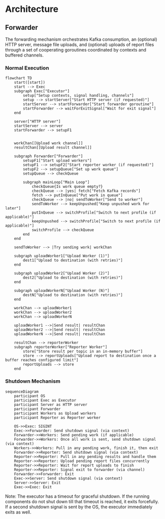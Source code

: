 Architecture
===

Forwarder
---

The forwarding mechanism orchestrates Kafka consumption, an (optional) HTTP
server, message file uploads, and (optional) uploads of report files through a
set of cooperating goroutines coordinated by contexts and buffered channels.

### Normal Execution

```mermaid
flowchart TD
    start([start])
    start --> Exec
    subgraph Exec["Executor"]
        setup["Setup contexts, signal handling, channels"]
        setup --> startServer["Start HTTP server (if requested)"]
        startServer --> startForwarder["Start forwarder goroutine"]
        startForwarder --> waitForExitSignal["Wait for exit signal"]
    end

    server["HTTP server"]
    startServer --> server
    startForwarder --> setupF1
    

    workChan[[Upload work channel]]
    resultChan[[Upload result channel]]

    subgraph Forwarder["Forwarder"]
        setupF1["Start upload workers"]
        setupF1 --> setupF2["Start reporter worker (if requested)"]
        setupF2 --> setupQueue["Set up work queue"]
        setupQueue --> checkQueue
            
        subgraph mainLoop["Main Loop"]
            checkQueue{Is work queue empty?}
            checkQueue --> |yes| fetch["Fetch Kafka records"]
            fetch --> putInQueue["Put work in queue"]
            checkQueue --> |no| sendToWorker["Send to worker"]
            sendToWorker --> keepUnpushed["Keep unpushed work for later"]
            putInQueue --> switchProfile["Switch to next profile (if applicable)"]
            keepUnpushed --> switchProfile["Switch to next profile (if applicable)"]
            switchProfile --> checkQueue
        end
    end

    sendToWorker --> |Try sending work| workChan

    subgraph uploadWorker1["Upload Worker (1)"]
        dest1["Upload to destination (with retries)"]
    end

    subgraph uploadWorker2["Upload Worker (2)"]
        dest2["Upload to destination (with retries)"]
    end
    
    subgraph uploadWorkerN["Upload Worker (N)"]
        destN["Upload to destination (with retries)"]
    end

    workChan --> uploadWorker1
    workChan --> uploadWorker2
    workChan --> uploadWorkerN

    uploadWorker1 -->|Send result| resultChan
    uploadWorker2 -->|Send result| resultChan
    uploadWorkerN -->|Send result| resultChan

    resultChan --> reporterWorker
    subgraph reporterWorker["Reporter Worker"]
        store["Store result per topic in an in-memory buffer"]
        store --> reportUploads["Upload report to destination once a buffer reaches configured limit"]
        reportUploads --> store
    end
```

### Shutdown Mechanism

```mermaid
sequenceDiagram
    participant OS
    participant Exec as Executor
    participant Server as HTTP server
    participant Forwarder
    participant Workers as Upload workers
    participant Reporter as Reporter worker

    OS->>Exec: SIGINT
    Exec->>Forwarder: Send shutdown signal (via context)
    Forwarder->>Workers: Send pending work (if applicable)
    Forwarder->>Workers: Once all work is sent, send shutdown signal (via context)
    Workers->>Workers: Pull in any pending work, finish it, then exit
    Forwarder->>Reporter: Send shutdown signal (via context)
    Reporter->>Reporter: Pull in any pending results and handle them
    Reporter->>Reporter: Upload pending report files concurrently
    Reporter->>Reporter: Wait for report uploads to finish
    Reporter->>Reporter: Signal exit to forwarder (via channel)
    Forwarder->>Forwarder: Exit
    Exec->>Server: Send shutdown signal (via context)
    Server->>Server: Exit
    Exec->>Exec: Exit
```

Note: The executor has a timeout for graceful shutdown. If the running
components do not shut down till that timeout is reached, it exits forcefully.
If a second shutdown signal is sent by the OS, the executor immediately exits as
well.
